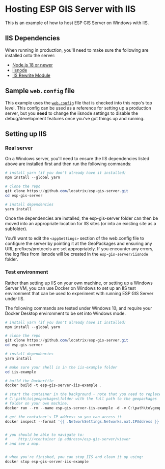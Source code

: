 # Hosting ESP GIS Server with IIS

This is an example of how to host ESP GIS Server on Windows with IIS.

## IIS Dependencies
When running in production, you'll need to make sure the following are installed onto the server:

- [Node.js 18 or newer](https://nodejs.org/en/download)
- [iisnode](https://github.com/Azure/iisnode/releases)
- [IIS Rewrite Module](https://www.iis.net/downloads/microsoft/url-rewrite)

## Sample `web.config` file
This example uses the [`web.config`](https://github.com/locatrix/esp-gis-server/blob/main/web.config) file that is checked into this repo's top level. This config can be used as a reference for setting up a production server, but you **need** to change the iisnode settings to disable the debug/development features once you've got things up and running.

## Setting up IIS

### Real server
On a Windows server, you'll need to ensure the IIS dependencies listed above are installed first and then run the following commands:

```powershell
# install yarn (if you don't already have it installed)
npm install --global yarn

# clone the repo
git clone https://github.com/locatrix/esp-gis-server.git
cd esp-gis-server

# install dependencies
yarn install
```

Once the dependencies are installed, the esp-gis-server folder can then be moved into an appropriate location for IIS sites (or into an existing site as a subfolder).

You'll want to edit the `<appSettings>` section of the web.config file to configure the server by pointing it at the GeoPackages and ensuring any URL prefixes/protocols are set appropriately. If you encounter any errors, the log files from iisnode will be created in the `esp-gis-server/iisnode` folder. 

### Test environment
Rather than setting up IIS on your own machine, or setting up a Windows Server VM, you can use Docker on Windows to set up an IIS test environment that can be used to experiment with running ESP GIS Server under IIS.

The following commands are tested under Windows 10, and require your Docker Desktop environment to be set into Windows mode.

```powershell
# install yarn (if you don't already have it installed)
npm install --global yarn

# clone the repo
git clone https://github.com/locatrix/esp-gis-server.git
cd esp-gis-server

# install dependencies
yarn install

# make sure your shell is in the iis-example folder
cd iis-example

# build the Dockerfile
docker build -t esp-gis-server-iis-example .

# start the container in the background - note that you need to replace
# C:\path\to\geopackages\folder with the full path to the geopackages
# folder on your own machine.
docker run --rm --name esp-gis-server-iis-example -d -v C:\path\to\geopackages\folder:C:\espdata -v "$(Split-Path (Get-Location).Path -Parent):C:\inetpub\wwwroot\esp-gis-server" esp-gis-server-iis-example

# get the container's IP address so you can access it
docker inspect --format '{{ .NetworkSettings.Networks.nat.IPAddress }}' esp-gis-server-iis-example


# you should be able to navigate to:
#     http://<container ip address>/esp-gis-server/viewer
# and see a map.


# when you're finished, you can stop IIS and clean it up using:
docker stop esp-gis-server-iis-example
```
